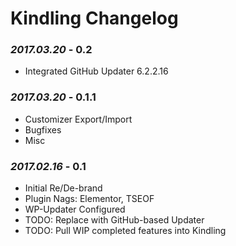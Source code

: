 # Kindling Changelog

### *2017.03.20* - 0.2
* Integrated GitHub Updater 6.2.2.16

### *2017.03.20* - 0.1.1
* Customizer Export/Import
* Bugfixes
* Misc

### *2017.02.16* - 0.1
* Initial Re/De-brand
* Plugin Nags: Elementor, TSEOF
* WP-Updater Configured
* TODO: Replace with GitHub-based Updater
* TODO: Pull WIP completed features into Kindling